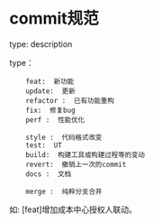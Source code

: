 # commit规范
 type: description

type：

        feat:  新功能
        update:  更新
        refactor :  已有功能重构
        fix:  修复bug
        perf :  性能优化

        style :  代码格式改变
        test:  UT
        build:  构建工具或构建过程等的变动
        revert:  撤销上一次的commit
        docs :  文档

        merge :  纯粹分支合并

如: [feat]增加成本中心授权人联动。
